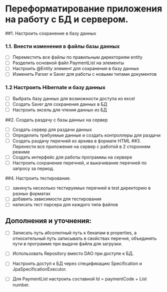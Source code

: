 # Переформатирование приложения на работу с БД и сервером.

##1. Настроить сохранение в базу данных
### 1.1. Внести изменения в файлы базы данных
- [ ] Переместить все файлы по правильным директориям entity
- [ ] Разделить основной файл PaymentList на элементы
- [ ] Настроить @Entity элемент для сохранения в базу данных 
- [ ] Изменить Parser и Saver для работы с новыми типами документов
### 1.2 Настроить Hibernate и базу данных
- [ ] Выбрать базу данных для возможности доступа из excel
- [ ] Создать Saver для сохранения данных в БД
- [ ] Настроить эксель для чтения данных из БД

##2. Создать раздачу с базы данных на сервер
- [ ] Создать сервер для раздачи данных
- [ ] Определить требуемые данные и создать контроллеры для раздачи 
- [ ] Создать раздачу перечней из архива в формате HTML
##3. Перенести все приложение на сервер с работой в 2 стороннем режиме
- [ ] Создать интерфейс для работы программы на сервере
- [ ] Настроить сохранение перечней, и выкачивание перечней по запросу за период.

##4. Настроить тестирование.
- [ ] закинуть несколько тестируемых перечней в test директорию в разных форматах
- [ ] добавить зависимости для тестирования
- [ ] написать тест парсера для каждого типа файлов

## Дополнения и уточнения:
 - [ ] Записать путь абсолютный путь к бекапам в properties, а относительный путь записывать в свойствах перечня,
 объединять пути в программе при выдаче файла для загрузки.
 - [ ] Использовать Repository вместо DAO при доступе к БД.
 - [ ] Настроить доступ к БД через спецификацию Specification и JpaSpecificationExecutor.
 - [ ] Для PaymentList настроить составной Id = paymentCode + List number.
 
